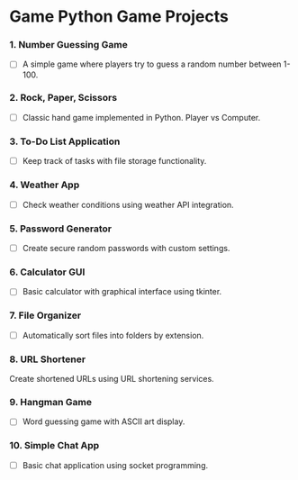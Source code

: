 # Game  Python Game Projects

### 1. Number Guessing Game
- [ ] A simple game where players try to guess a random number between 1-100.

### 2. Rock, Paper, Scissors
- [ ] Classic hand game implemented in Python. Player vs Computer.

### 3. To-Do List Application 
- [ ] Keep track of tasks with file storage functionality.

### 4. Weather App
- [ ] Check weather conditions using weather API integration.

### 5. Password Generator
- [ ] Create secure random passwords with custom settings.

### 6. Calculator GUI
- [ ] Basic calculator with graphical interface using tkinter.

### 7. File Organizer
- [ ] Automatically sort files into folders by extension.

### 8. URL Shortener
Create shortened URLs using URL shortening services.

### 9. Hangman Game
- [ ] Word guessing game with ASCII art display.

### 10. Simple Chat App
- [ ] Basic chat application using socket programming.